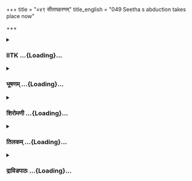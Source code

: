 +++
title = "०४९ सीतापहरणम्"
title_english = "049 Seetha s abduction takes place now"

+++
<div caption="श्रीराम-हरिसीताराममूर्ति-घनपाठिभ्यां वचनम्" class="audioEmbed" src="https://archive.org/download/Ramayana-recitation-Sriram-harisItArAmamUrti-Ghanapaati-v2/Kanda_3/Kanda_3_ARK-049-Sitaa_Apaharnam.mp3"></div>

<div class="js_include collapsed" newlevelforh1="3" title="IITK" unfilled url="/purANam/rAmAyaNam/audIchya-pAThaH/iitk/3_araNyakANDam/04-sItApaharaNam/049_sItApaharaNam.md">
<details><summary><h3>IITK ...{Loading}...</h3></summary>

Ravana carries away Sita in his chariot-- she screams and wails aloud --
implores the animals, trees, mountains and rivers to tell Rama about
her.



#### श्लोकः
##### मूलम्
सीताया वचनं श्रुत्वा दशग्रीवः प्रतापवाम्।  
हस्ते हस्तं समाहत्य चकार सुमहद्वपुः॥3.49.1॥

##### शब्दार्थः
प्रतापवाम् powerful, दशग्रीवः tenheaded Ravana, सीतायाः Sita's, वचनम् words, श्रुत्वा having heard, हस्ते by the palm, हस्तम् palm, समाहत्य  striking, सुमहत् very great, वपुः body, चकार  assumed.

##### आङ्ग्लानुवादः
On hearing the Sita's words, the powerful Ravana struck his palms one over the other and assumed a huge form (original figure).



#### श्लोकः
##### मूलम्
स मैथिलीं पुनर्वाक्यं बभाषे च ततो भृशम्।  
नोन्मत्तया श्रुतौ मन्ये मम वीर्यपराक्रमौ॥3.49.2॥

##### शब्दार्थः
सः Ravana, मैथिलीम् Maithili, पुनः again, वाक्यम् these words, भृशम् very much, बभाषे said, उन्मत्तया by madness, मम my, वीर्यपराक्रमौ strength and valour, न श्रुतौ not heard, मन्ये I suppose.

##### आङ्ग्लानुवादः
Ravana again said to that princess from Mithila, I suppose you are too insane to disregard my strength and valour.



#### श्लोकः
##### मूलम्
उद्वहेयं भुजाभ्यां तु मेदिनीमम्बरे स्थितः।  
आपिबेयं समुद्रं च हन्यां मृत्युं रणे स्थितः॥3.49.3॥

##### शब्दार्थः
अम्बरे in the sky, स्थितः standing, भुजाभ्याम् with my arms, मेदिनीम् the earth, उद्वहेयम् lift, समुद्रं च and oceans, आपिबेयम् can drink away, रणे in war, स्थितः standing, मृत्युम् for death, हन्याम् can cause death.

##### आङ्ग्लानुवादः
Standing in the sky, I can  lift the earth with my arms.  I can drink the oceans. I can kill even the god of death in a combat.



#### श्लोकः
##### मूलम्
अर्कं ऱुन्ध्यां शरैस्तीक्ष्णैर्विभिन्द्या हि महीतलम्।  
कामरूपिणमुन्मत्ते पश्य मां कामदं पतिम्॥3.49.4॥

##### शब्दार्थः
अर्कम् Sun, ऱुन्ध्याम् can obstruct, तीक्ष्णैः with sharp, शरैः arrows, महीतलम् earth, विभिन्द्याम् I can shatter, उन्मत्ते O mad woman, कामदम् who can fulfil desires, पतिम् husband, कामरूपिणम् who can assume any form at will, माम् me, पश्य see.

##### आङ्ग्लानुवादः
I can obstruct the Sun and shatter the earth with my sharp arrows. O mad woman I am a husband who can fulfil your desires, and can assume any form at my own free will. Look at me.



#### श्लोकः
##### मूलम्
एवमुक्तवतस्तस्य सूर्यकल्पे शिखिप्रभे।  
क्रुद्धस्य हरिपर्यन्ते रक्ते नेत्रे बभूवतुः॥3.49.5॥

##### शब्दार्थः
एवम् in that manner, उक्तवतः as he spoke, क्रुद्धस्य  full of anger, तस्य his, सूर्यकल्पे almost like the Sun, शिखिप्रभे  radiance of flaming fire, हरिपर्यन्ते ambercoloured at the corners, नेत्रे eyes, रक्ते red, बभुवतुः became.

##### आङ्ग्लानुवादः
As Ravana exploded in anger, his ambercoloured eyes turned red like the radiance of the flaming fire, and almost as bright as the Sun.



#### श्लोकः
##### मूलम्
सद्यस्सौम्यं परित्यज्य भिक्षुरूपं स रावणः।  
स्वं रूपं कालरूपाभं भेजे वैश्रवणानुजः॥3.49.6॥

##### शब्दार्थः
वैश्रवणानुजः younger brother of Kubera, सद्यः instantly, सौम्यम् gentle, भिक्षुरूपम् form of a  mendicant, परित्यज्य shed, स्वम् his, कालरूपाभम् the form of the god of death, रूपम् figure, भेजे assumed.

##### आङ्ग्लानुवादः
Ravana, brother of Kubera, shed the gentle figure of a mendicant and assumed the form of the god of death.



#### श्लोकः
##### मूलम्
संरक्तनयनश्श्रीमांस्तप्तकाञ्चनभूषणः।  
क्रोधेन महताविष्टो नीलजीमूतसन्निभः॥3.49.7॥  
दशास्यः कार्मुकी बाणी बभूव क्षणदाचरः।

##### शब्दार्थः
महता with intense, क्रोधेन with anger, आविष्टः overcome, संरक्तनयनः with reddened eyes, श्रीमान् shining, तप्तकाञ्चनभूषणः  glittering golden ornaments, नीलजीमूतसन्निभः looking like a dark cloud, दशास्यः the tenfaced Ravana, कार्मुकी with bow, बाणी with arrows, क्षणदाचरः nightranger, बभूव became.

##### आङ्ग्लानुवादः
Overcome by intense anger, Ravana's eyes reddened. The nightranger, stood armed with bow and arrows and shining with glittering gold ornaments, appeared like a black cloud.



#### श्लोकः
##### मूलम्
स परिव्राजकच्छद्म महाकायो विहाय तत्॥3.49.8॥  
प्रतिपद्य स्वकं रूपं रावणो राक्षसाधिपः।  
संरक्तनयनः क्रोधाज्जीमूतनिचयप्रभः॥3.49.9॥  
रक्ताम्बरधरस्तस्थौ स्त्रीरत्नं प्रेक्ष्य मैथिलीम्।

##### शब्दार्थः
राक्षसाधिपः chief of the demons, सः रावणः that Ravana, तत् that, परिव्राजकच्छद्म figure of a mendicant, विहाय shedding, स्वकम् his real, रूपम् form, प्रतिपद्य assuming, क्रोधात् in anger, संरक्त नयनः red eyes, जीमूतनिचयप्रभः radiating like layers of clouds, रक्ताम्बरधरः wearing red garments, स्त्रीरत्नम् gem of a woman, मैथिलीम् to Sita, प्रेक्ष्य seeing, तस्थौ stood in front.

##### आङ्ग्लानुवादः
Ravana, chief of the demons, shed the mendicant's form and assumed his real self. Clad in red garments, his eyes turned red in anger. Looking like layers of clouds, he stood in front of Sita, a gem among women.



#### श्लोकः
##### मूलम्
स तामसितकेशान्तां भास्करस्य प्रभामिव॥3.49.10॥  
वसनाभरणोपेतां मैथिलीं रावणोऽब्रवीत्।

##### शब्दार्थः
सः that, रावणः Ravana, असितकेशान्ताम् a lady with shining black hair, भास्करस्य the Sun's, प्रभामिव like the radiance, वसनाभरणोपेताम् robed in the best of clothes and ornaments, मैथिलीम् to SIta, अब्रवीत् said.

##### आङ्ग्लानुवादः
Ravana said to the princess from Mithila, whose black hair was shining, who was luminous like the Sun and was clad in the best of cothes and ornaments.



#### श्लोकः
##### मूलम्
त्रिषु लोकेषु विख्यातं यदि भर्तारमिच्छसि॥3.49.11॥  
मामाश्रय वरारोहे तवाहं सदृशः पतिः।

##### शब्दार्थः
वरारोहे O beautiful lady, त्रिषुलोकेषु in the three worlds, विख्यातम् famous, भर्तारम् husband, इच्छसि you desire, यदि so, माम् me, आश्रय take refuge in, अहम् I, तव your, सदृशः fit, पतिः husband.

##### आङ्ग्लानुवादः
O beautiful lady  if you desire a husband who is famous in the three worlds, take refuge in me. I am fit to be your husband.



#### श्लोकः
##### मूलम्
मां भजस्व चिराय त्वमहं श्लाघ्यः प्रियस्तव॥3.49.12॥  
नैव चाहं क्वचिद्भद्रे करिष्ये तव विप्रियम्।  
त्यज्यतां मानुषे भावो मयि भावः प्रणीयताम्॥3.49.13॥

##### शब्दार्थः
भद्रे O auspicious lady, चिराय for long, माम् me, भजस्व accept, अहम् I am, तव your, श्लाघ्यः praiseworthy, प्रियः (पतिः) husband, अहम् I am, क्वचित् at any time, तव your, विप्रियम् unpleasantness, न करिष्ये चwill not cause, मानुषे mortal , भावः your attachment, त्यज्यताम्  abandon, मयि in me, भावः inclination, प्रणीयताम् diverted.

##### आङ्ग्लानुवादः
I am your praiseworthy husband. I will not cause any unpleasantness to you at any time. Abandon on your inclination towards, a (mere) mortal. Divert your love to me.



#### श्लोकः
##### मूलम्
राज्याच्च्युतमसिद्धार्थं रामं परिमितायुषम्।  
कैर्गुणैरनुरक्तासि मूढे पण्डितमानिनि॥3.49.14॥  
यः स्त्रिया वचनाद्राज्यं विहाय ससुहृज्जनम्।  
अस्मिन्व्यालानुचरिते वने वसति दुर्मतिः॥3.49.15॥

##### शब्दार्थः
मुढे O stupid woman, पण्डितमानिनि you think you are wise, दुर्मतिः wicked, यः he, स्त्रियाः woman's, वचनात् word, ससुहृज्जनम् including friends, राज्यम् kingdom, विहाय after leaving, व्यालानुचरिते  haunted by wild animals, अस्मिन् in this, वने in the forest, चरति moves, राज्यात् from the kingdom, च्युतम् banished, असिद्धार्थम् who has not accomplished any objective, परिमितायुषम् of limited life, रामम् Rama, कैः by what, गुणैः virtues, अनुरक्ता a attached, असि are you.

##### आङ्ग्लानुवादः
O stupid woman you think you are very wise. What is there in Rama so that you are attached to him ? He has left the kingdom and his kith and kin due to the words of a woman. He has not accomplished anything (in life). He has a limited life span and now lives in this forest haunted by wild animals.



#### श्लोकः
##### मूलम्
इत्युक्त्वा मैथिलीं वाक्यं प्रियार्हां प्रियवादिनीम्।  
अभिगम्य सुदुष्टात्मा राक्षसः काममोहितः॥3.49.16॥  
जग्राह रावणस्सीतां बुधः खे रोहिणीमिव।

##### शब्दार्थः
सुदुष्टात्मा evilminded, काममोहितः infatuated, राक्षसः demon, रावणः Ravana, प्रियार्हाम् worthy of pity, प्रियवादिनीम् speaks pleasing words, मैथिलीम् Maithili, इति thus, उक्त्वा said, अभिगम्य going towards, खे बुधः Mercury in the sky, रोहिणीमिव like Rohini, सीताम् Sita, जग्राह caught hold of.

##### आङ्ग्लानुवादः
Just as Budha (planet Mercury) catches Rohini (a cluster of five stars) in the sky, the evilminded, infatuated Ravana advanced towards the pitiable, pleasing Sita and caught hold of her.



#### श्लोकः
##### मूलम्
वामेन सीतां पद्माक्षीं मूर्धजेषु करेण सः॥3.49.17॥  
ऊर्वोस्तु दक्षिणेनैव परिजग्राह पाणिना।

##### शब्दार्थः
सः that Ravana, पद्माक्षीम् lotuseyed, सीताम् Sita, वामेन करेण with his left hand, मूर्धजेषु  holding her hair, दक्षिणेन पाणिना with right hand, ऊर्वोः under her thighs, प्रतिजग्राह held her.

##### आङ्ग्लानुवादः
Ravana seized with his left hand the lotuseyed Sita by the hair and lifted her by the thighs with his right hand.



#### श्लोकः
##### मूलम्
तं दृष्ट्वा मृत्युसङ्काशं तीक्ष्णदंष्ट्रं महाभुजम्॥3.49.18॥  
प्राद्रवन्गिरिसङ्काशं भयार्ता वनदेवताः।

##### शब्दार्थः
मृत्युसङ्काशम् like the god of death, तीक्ष्णदंष्ट्रम् with sharp teeth, महाभुजम् mightyarmed, गिरिसङ्काशम्  like a mountain, तम् him, दृष्ट्वा  seeing, वनदेवताः deities of the forest, भयार्ताः out of fear, प्राद्रवन् fled.

##### आङ्ग्लानुवादः
The sylvan deities fled out of fear on seeing the dreadful appearance of Ravana who had sharp teeth and mighty arms. He looked like a mountain, a veritable god of death.



#### श्लोकः
##### मूलम्
स च मायामयो दिव्यः खरयुक्तः खरस्वनः॥3.49.19॥  
प्रत्यदृश्यत हेमाङ्गो रावणस्य महारथः।

##### शब्दार्थः
मायामयः illusive form, दिव्यः divine, खरयुक्तः harnessed by donkeys, खरस्वनः brayins of  asses, हेमाङ्गः goldenlimbed, रावणस्य Ravana's, सः महारथः that great chariot, प्रत्यदृश्यत apeared.

##### आङ्ग्लानुवादः
There arrived the great  golden chariot of Ravana, illusive and wonderful, harnessed with donkeys and braying like donkeys.



#### श्लोकः
##### मूलम्
ततस्तां परुषैर्वाक्यैर्भर्त्सयन्स महास्वनः॥3.49.20॥  
अङ्केनादाय वैदेहीं रथमारोपयत्तदा।

##### शब्दार्थः
तदा then, महास्वनः Ravana in a loud voice, सः he, तां वैदेहीम् Vaidehi, परुषैः with harsh, वाक्यैः words, भर्त्सयन् reproaching, अङ्केन on his lap, आदाय on lifting, रथम् chariot, आरोपयत् placed.

##### आङ्ग्लानुवादः
Reproaching the princess from Videha loudly and harshly, Ravana took her on his lap and put her on the chariot.



#### श्लोकः
##### मूलम्
सा गृहीता विचुक्रोश रावणेन यशस्स्विनी॥3.49.21॥  
रामेति सीता दुःखार्ता रामं दूरगतंवने।

##### शब्दार्थः
रावणेन by Ravana, गृहीता seized, यशस्स्विनी illustrious, सा सीता that Sita, दुःखार्ता helpless in grief, वने in the forset, दूरगतम् who was far away, रामम् Rama, राम इति saying, Alas Rama, विचुक्रोश screamed aloud.

##### आङ्ग्लानुवादः
Seized by Ravana, illustrious Sita screamed aloud Alas, Rama. for one who was far away in the forest.



#### श्लोकः
##### मूलम्
तामकामां स कामार्तः पन्नगेन्द्रवधूमिव॥3.49.22॥  
विवेष्टमानामादाय उत्पपाताथ रावणः।

##### शब्दार्थः
अथ then, कामार्तः passionate, सः that, रावणः Ravana, अकामाम् not willing, पन्नगेन्द्रवधूमिव like a serpent queen, विवेष्टमानाम् writhing hard, ताम् her, आदाय seized,उत्पपात flew up.

##### आङ्ग्लानुवादः
Passionate Ravana took hold of Sita who was not willing and was writhing in pain. He seized her  like (an eagle carrying away) a serpent queen and flew up.



#### श्लोकः
##### मूलम्
ततस्सा राक्षसेन्द्रेण ह्रियमाणा विहायसा॥3.49.23॥  
भृशं चुक्रोश मत्तेव भ्रान्तचित्ता यथाऽऽतुरा।

##### शब्दार्थः
ततः then, राक्षसेन्द्रेण by the king of demons, विहायसा through the sky, ह्रियमाणा being carried off, सा that Sita, मत्तेव like a mad woman, भ्रान्तचित्ता with a bewildered mind, आतुरा  
anxious, यथा like, भृशम् चुक्रोश screamed a lot in agony.

##### आङ्ग्लानुवादः
While Sita was being carried off in the sky by the king of demons,   she screamed a lot in agony and anxiety like a mad woman in a bewildered stateः



#### श्लोकः
##### मूलम्
हा लक्ष्मण महाबाहो गुरुचित्तप्रसादक॥3.49.24॥  
ह्रियमाणां न जानीषे रक्षसा माममर्षिणा।

##### शब्दार्थः
महाबाहो O longarmed Lakshmana, गुरुचित्तप्रसादक  who entertains the brother's mind, हा लक्ष्मण Alas, Lakshmana, अमर्षिणा by this angry, रक्षसा demon, माम् me, ह्रियमाणाम् being carried away, न जानीषे you do not know.

##### आङ्ग्लानुवादः
Alas, O longarmed Lakshmana, you who used to entertain your brother do not know that I am being carried away by this ruthless demon.



#### श्लोकः
##### मूलम्
जीवितं सुखमर्थांश्च धर्महेतोः परित्यजन्॥3.49.25॥  
ह्रियमाणामधर्मेण मां राघव न पश्यसि।

##### शब्दार्थः
जीवितम् life, सुखम् comfort, अर्थांश्च treasure, धर्महेतोः for the sake of righteousness, परित्यजन् giving up, राघव O Rama, अधर्मेण by unrighteous, ह्रियमाणाम्   carried off, माम् me, न पश्यसि do you not see.

##### आङ्ग्लानुवादः
O Rama, you have given up your life, pleasure and treasure for the sake of righteousness. Do you not see me carried off by an unrighteous fellow ?



#### श्लोकः
##### मूलम्
ननु नामाविनीतानां विनेतासि परन्तप॥3.49.26॥  
कथमेवंविधं पापं न त्वं शासि हि रावणम्।

##### शब्दार्थः
परन्तप scorcher of enemies, अविनीतानाम् of the haughty, विनेता a chastiser, असि ननु as such, एवंविधम् such, पापम् sinner, रावणम् Ravana, कथम् how is it, हि indeed, शासि you are not punishing?

##### आङ्ग्लानुवादः
O scorcher of enemies you are the chastiser of the haughty. Why do you not punish such a sinner like Ravana.



#### श्लोकः
##### मूलम्
ननु सद्योऽविनीतस्य दृश्यते कर्मणःफलम्॥3.49.27॥  
कालोऽप्यङ्गीभवत्यत्र सस्यानामिव पक्तये।

##### शब्दार्थः
अविनीतस्य arrogant, कर्मणः action, फलम् result, सद्यः right now, न दृश्यते नु not seen, सस्यानाम् crop, पक्तये इव ripening, अत्र in the same way, कालोऽपि it takes time also, अङ्गीभवति serves as a supporting factor.

##### आङ्ग्लानुवादः
The effect of arrogant action cannot be seen right away. Just as the crop yields results only after ripening, in the same way it takes time. Time acts as a supporting factor.



#### श्लोकः
##### मूलम्
त्वं कर्म कृतवानेतत्कालोपहतचेतनः॥3.49.28॥  
जीवितान्तकरं घोरं रामाद्व्यसनमाप्नुहि।

##### शब्दार्थः
त्वम् you, कालोपहतचेतनः time has taken a toll of your senses, एतत् this, कर्म action, कृतवान् have done, रामात् from Rama, जीवितान्तकरम् leading towards the end of your life, घोरम् dreadful, व्यसनम् sorrow, आप्नुहि will befall.

##### आङ्ग्लानुवादः
Time has taken a toll of your senses. This has made you do what you have done. A great calamity is awaiting you in the hands of Rama. It will end your life.



#### श्लोकः
##### मूलम्
हन्तेदानीं सकामास्तु कैकेयी सह बान्धवैः॥3.49.29॥  
ह्रिये यद्धर्मकामस्य धर्मपत्नी यशस्विनः।

##### शब्दार्थः
धर्मकामस्य of one who wants to discharge righteous duties, यशस्विनः of the glorious, धर्मपत्नी lawful wife, यत् such, ह्रिये being carried away, इदानीम् now, कैकेयी Kaikeyi, बान्धवैः सह along with her relations, सकामा her desires, अस्तु may be fulfilled, हन्त alas.

##### आङ्ग्लानुवादः
Alas, the lawful wife of the glorious and righteous Rama is being abducted now. Let  
Kaikeyi along with her relations be happy with her desire fulfilled.



#### श्लोकः
##### मूलम्
आमन्त्रये जनस्थाने कर्णिकारान्सुपुष्पितान्॥3.49.30॥  
क्षिप्रं रामाय शंसध्वं सीतां हरति रावणः।

##### शब्दार्थः
जनस्थाने in Janasthana, सुपुष्पितान् blossomed, कर्णिकारान् karnikara trees, आमन्त्रये pray, रावणः Ravana, सीताम् Sita, हरति is abducting, क्षिप्रम् at once, रामाय to Rama, शंसध्वम् tell him.

##### आङ्ग्लानुवादः
O karnikar trees in full bloom in Janasthana, tell Rama quickly that Ravana is kidnapping Sita.



#### श्लोकः
##### मूलम्
माल्यवन्तं शिखरिणं वन्दे प्रस्रवणं गिरिम्॥3.49.31॥  
क्षिप्रं रामाय शंस त्वं सीतां हरति रावणः।

##### शब्दार्थः
माल्यवन्तम् Malyavan, शिखरिणम्  mountain, प्रस्रवणं गिरिम् mount Prasravana, वन्दे I salute, रावणः Ravana, सीताम् Sita, हरति abducting, त्वम् you, क्षिप्रम् at once, रामाय to Rama, शंस tell.

##### आङ्ग्लानुवादः
I salute to Malyavan and  Prasravana mountains. Tell Rama at once that Ravana is carrying away Sita.



#### श्लोकः
##### मूलम्
हंसकारण्डवाकीर्णां वन्दे गोदावरीं नदीम्॥3.49.32॥  
क्षिप्रं रामाय शंस त्वं सीतां हरति रावणः।

##### शब्दार्थः
हंसकारण्डवाकीर्णां filled with swans and cranes, गोदावरीं नदीम् river Godavari, वन्दे my salutations to you, रावणः Ravana, सीताम् Sita, हरति is carrying away, त्वम् you, क्षिप्रम् immediately, रामाय Rama, शंस tell.

##### आङ्ग्लानुवादः
O river Godavari abounding in swans and cranes, my salutations to you  Tell Rama immediately that Ravana is taking away Sita.



#### श्लोकः
##### मूलम्
दैवतानि च यान्यस्मिन्वने विविधपादपे॥3.49.33॥  
नमस्करोम्यहं तेभ्योभर्तुश्शंसत मां हृताम्।

##### शब्दार्थः
विविधपादपे various trees, अस्मिन् वने in this forest, यानि those, दैवतानि deities, (सन्ति residing here), तेभ्यः to them, अहम् I, नमस्करोमि I offer salutations, माम् me, हृताम् taken away, भर्तुः to my husband, शंसत Tell.

##### आङ्ग्लानुवादः
I offer my salutations to different deities residing in this forest abounding in trees of many kinds. Tell my husband about me that I am being whisked away.



#### श्लोकः
##### मूलम्
यानि कानि चिदप्यत्र सत्त्वानि निवसन्त्युत॥3.49.34॥  
सर्वाणि शरणं यामि मृगपक्षिगणानपि।

##### शब्दार्थः
अत्र here, यानि कानि चित् all the animals of the forest, सत्त्वानि living beings, निवसन्ति are  residing, सर्वाणि all, मृगपक्षिगणानपि including herds of animals and birds, शरणम् I seek refuge, यामि I seek.

##### आङ्ग्लानुवादः
I seek refuge in all those living beings as well as herds of animals and birds in the forest.



#### श्लोकः
##### मूलम्
ह्रियमाणां प्रियां भर्तुः प्राणेभ्योऽपि गरीयसीम्॥3.49.35॥  
विवशाऽपहृता सीता रावणेनेति शंसत।

##### शब्दार्थः
प्राणेभ्योऽपि more than his life, गरीयसीम्  valuable lady, ह्रियमाणाम्  carried away, प्रियाम् beloved, विवशा helpless lady, सीता Sita, रावणेन by Ravana, अपहृता इति is abducted like this, भर्तुः to my husband, शंसत tell.

##### आङ्ग्लानुवादः
Tell Rama that his dear wife Sita whom he loves more than his life is abducted helplessly.



#### श्लोकः
##### मूलम्
विदित्वा मां महाबाहुरमुत्रापि महाबलः॥3.49.36॥  
आनेष्यति पराक्रम्य वैवस्वतहृतामपि।

##### शब्दार्थः
महाबलः mighty, महाबाहुः longarmed, वैवस्वतहृतामपि even if abducted by Vaivasvata, lord of death, माम् me, अमुत्रापि from there also, विदित्वा knowing, पराक्रम्य by his valour, आनेष्यति can get back.

##### आङ्ग्लानुवादः
If he knows that I am abducted by Yama, the god of death, that mighty, longarmed hero will save me even from there by virtue of his valour.



#### श्लोकः
##### मूलम्
सा तदा करुणा वाचो विलपन्ती सुदुःखिता॥3.49.37॥  
वनस्पतिगतं गृध्रं ददर्शाऽयतलोचना।

##### शब्दार्थः
तदा then, करुणाः piteously, वाचः words, विलपन्ती pleading crying, आयतलोचना large eyed, सा that lady, सुदुःखिता very sadly, वनस्पतिगतम् seated on the tree, गृध्रम् vulture, ददर्श saw.

##### आङ्ग्लानुवादः
When the griefstricken, largeeyed Sita was lamenting piteously, she saw the vulture (Jatayu) seated on a tree.



#### श्लोकः
##### मूलम्
सा तमुद्वीक्ष्य सुश्रोणी रावणस्य वशं गता।3.49.38॥  
समाक्रन्दद्भयपरा दुःखोपहतया गिरा।

##### शब्दार्थः
रावणस्य Ravana's, वशम् grip, गता gone, सुश्रोणी heavyhipped Sita, भयपरा frightened, सा she, तम् him, उद्वीक्ष्य seeing him, दुःखोपहतया shaken up by sorrow, गिरा with words, समाक्रन्दत् screamed.

##### आङ्ग्लानुवादः
The heavyhipped Sita felt frightened in the grip of Ravana. When she saw Jatayu she screamed, shaken by sorrowः



#### श्लोकः
##### मूलम्
जटायो पश्य मामद्य ह्रियमाणामनाथवत्॥3.49.39॥  
अनेन राक्षसेन्द्रेण करुणं पापकर्मणा।

##### शब्दार्थः
जटायो O Jatayu, अद्य now, अनेन by this one, पापकर्मणा by sinful deeds, राक्षसेन्द्रेण by the king of demons, अनाथवत् like an orphan, करुणम् in a desparate way, ह्रियमाणाम् being carried away, माम् me, पश्य see.

##### आङ्ग्लानुवादः
O Jatayu, see me now being carried away by the sinful king of demons in this pitiable condition as though I am an orphan.



#### श्लोकः
##### मूलम्
नैष वारयितुं शक्यस्तव क्रूरो निशाचरः॥3.49.40॥  
सत्त्वाञ्जितकाशी च सायुधश्चैव दुर्मतिः।

##### शब्दार्थः
क्रूरः cruel, सत्त्वान् strong, जितकाशी victorious, सायुधश्चैव wielding weapons, दुर्मतिः evilminded, एषः this, निशाचरः nightranger, तव you, वारयितुम् to prevent, न शक्यः not possible.

##### आङ्ग्लानुवादः
This nightranger is equipped with weapons. Cruel, strong and evilminded, he has won wars. You cannot stop him.



#### श्लोकः
##### मूलम्
रामाय तु यथातत्त्वं जटायो हरणं मम॥3.49.41॥  
लक्ष्मणाय च तत्सर्वमाख्यातव्यमशेषतः।

##### शब्दार्थः
जटायोः Jatayu, मम my, हरणम् abduction, यथातत्त्वम् exact fact, तत् सर्वम् everything, अशेषतः without any omission, रामाय to Rama, लक्ष्मणाय च and Lakshmana, आख्यातव्यम् please narrate.

##### आङ्ग्लानुवादः
O Jatayu narrate to Rama and Lakshmana the exact facts of my abduction and all the details without any omission.  

#### समाप्तिः
 श्रीमद्रामायणे वाल्मीकीय आदिकाव्ये अरण्यकाण्डे एकोनपञ्चाशस्सर्गः॥  
Thus ends the fortyninth sarga of Aranyakanda of the holy Ramayana the first epic composed by sage Valmiki.

</details>
</div>
<div class="js_include collapsed" newlevelforh1="3" title="भूषणम्" unfilled url="/purANam/rAmAyaNam/audIchya-pAThaH/TIkA/bhUShaNa_iitk/3_araNyakANDam/04-sItApaharaNam/049_sItApaharaNam.md">
<details><summary><h3>भूषणम् ...{Loading}...</h3></summary>



 ॥  अरण्यकाण्डः  ॥  ॥  श्लोकसहितव्याख्यानम्  ॥   

(४९सर्गतः ७५सर्गपर्यन्तम्)  

सीताया वचनं श्रुत्वा दशग्रीवः प्रतापवान् ।  

त्ित्र त्त्र त्रहस्ते हस्तं समाहत्य चकार सुमहद्वपुः  ॥  ३।४९।१  ॥   

यश्चिन्तनीयः सततमापत्सु परमासु च । नान्योस्ति चिन्तनीयस्तं
सीतापतिमुपास्महे  ॥  सीताया इत्यादि । हस्ते हस्तं समाहत्य संयोज्य । अयं च
कोपाकृतिविशेषः  ॥  ३।४९।१  ॥   

  

स मैथिलीं पुनर्वाक्यं बभाषे च ततो भृशम् ।  

नोन्मत्तया श्रुतौ मन्ये मम वीर्यपराक्रमौ  ॥  ३।४९।२  ॥   

उद्वहेयं भुजाभ्यां तु मेदिनीमम्बरे स्थितः ।  

आपिबेयं समुद्रं च हन्यां मृत्युं रणे स्थितः  ॥  ३।४९।३  ॥   

अर्कं रुन्ध्यां शरैस्तीक्ष्णैर्विभिन्द्यां हि महीतलम् ।  

कामरूपिणमुन्मत्ते पश्य मां कामदं पतिम्  ॥  ३।४९।४  ॥   

स इत्यादिश्लोकत्रयमेकान्वयम् । ततः रूपकरणानन्तरम् । उन्मत्तया त्वयेति
शेषः । वीर्यपराक्रमौ पूर्वोक्ताविति शेषः । उद्वहेयम् उद्धरेयम् ।
विभिन्द्यां विदारयेयम् । महद्वपुरित्युक्तं दर्शयति कामेति  ॥  ३।४९।२४
 ॥   

  

एवमुक्तवतस्तस्य सूर्यकल्पे शिखिप्रभे ।  

क्रुद्धस्य हरिपर्यन्ते रक्ते नेत्रे बभूवतुः  ॥  ३।४९।५  ॥   

अथ सीतापहारोपयोगिरूपान्तरपरिग्रहमाह एवमित्यादिना । सूर्यकल्पे शिखिप्रभे
इति तेजस्यौष्ण्ये चोपमाद्वयम् । हरिपर्यन्ते पिङ्गलवर्णपर्यन्ते ।
"यमानिलेन्द्रचन्द्रार्कविष्णुसिंहांशुवाजिषु । शुकाहिकपिभेकेषु हरिर्ना
कपिले त्रिषु  ॥ " इत्यमरः  ॥  ३।४९।५  ॥   

  

सद्यः सौम्यं परित्यज्य भिक्षुरूपं स रावणः ।  

स्वं रूपं कालरूपाभं भेजे वैश्रवणानुजः  ॥  ३।४९।६  ॥   

स्वं स्वासाधारणम् । कालरूपाभं मृत्युशरीराभम् । वैश्रवणानुज इत्यनेन
जन्मकारणे तुल्ये ऽपि हन्तान्यतरस्य क्रौर्यमित्युच्यते  ॥  ३।४९।६  ॥   

  

संरक्तनयनः श्रीमांस्तप्तकाञ्चनकुण्डलः ।  

क्रोधेन महताविष्टो नीलजीमूतसन्निभः ।  

दशास्यः कार्मुकी बाणी बभूव क्षणदाचरः  ॥  ३।४९।७  ॥   

संरक्तेति सार्धश्लोक एकान्वयः । श्रीमान् विचित्रशक्तिसम्पन्नः ।
क्षणदाचरः संरक्तनयनत्वादिविशिष्टो बभूव  ॥  ३।४९।७  ॥   

  

स परिव्राजकच्छद्म महाकायो विहाय तत् ।  

प्रतिपद्य स्वकं रूपं रावणो राक्षसाधिपः  ॥  ३।४९।८  ॥   

संरक्तनयनः क्रोधाज्जीमूतनिचयप्रभः ।  

रक्ताम्बरधरस्तस्थौ स्त्रीरत्नं प्रेक्ष्य मैथिलीम्  ॥  ३।४९।९  ॥   

उक्तानुवादपूर्वकं क्रौर्यान्तरमाह द्वाभ्याम् स इत्यादि । परिव्राजकच्छद्म
परिव्राजकरूपं परिव्राजकपरूपेण परिवृतं मां प्रेक्ष्य तस्थौ । किमेवंरूपं
दृष्ट्वापि मां भजिष्यतीति प्रत्याशयेति भावः  ॥  ३।४९।८,९  ॥   

  

स तामसितकेशान्तां भास्करस्य प्रभामिव ।  

वसनाभरणोपेतां मैथिलीं रावणो ऽब्रवीत्  ॥  ३।४९।१०  ॥   

असितकेशान्तां नीलकेशाग्राम् । केशाग्रे पैङ्गलं दुर्लक्षणम् । भास्करस्य
प्रभामित्यनेन दुष्प्रसहत्वमुच्यते । वसनेत्यादिना दुस्त्यजत्वमुच्यते  ॥ 
३।४९।१०  ॥   

  

त्रिषु लोकेषु विख्यातं यदि भर्तारमिच्छसि ।  

मामाश्रय वरारोहे तवाहं सदृशः पतिः  ॥  ३।४९।११  ॥   

त्रिष्विति । वरारोहे वरजघने  ॥  ३।४९।११  ॥   

  

मां भजस्व चिराय त्वमहं श्लाघ्यः प्रियस्तव ।  

नैव चाहं क्वचिद्भद्रे करिष्ये तव विप्रियम्  ॥  ३।४९।१२  ॥   

पुनस्त्यागशङ्कां मा कार्षीरित्याह मामिति । क्वचित् क्वापीत्यर्थः  ॥ 
३।४९।१२  ॥   

  

त्यज्यतां मानुषो भावो मयि भावः प्रणीयताम् ।  

राज्याच्च्युतमसिद्धार्थं रामं परिमितायुषम्  ॥  ३।४९।१३  ॥   

कैर्गुणैरनुरक्ता ऽसि मूढे मण्डितमानिनि ।  

यः स्त्रिया वचनाद्राज्यं विहाय ससुहृज्जनम्  ॥  ३।४९।१४  ॥   

अस्मिन् व्यालानुचरिते वने वसति दुर्मतिः  ॥  ३।४९।१५  ॥   

त्यज्यतामिति सार्धश्लोकद्वयमेकान्वयम् । मानुषः मनुष्यरामविषयः । भावः
स्नेहबन्धः । व्यालाः हिस्राः । तमिति पूर्वोणान्वयः  ॥  ३।४९।१३१५  ॥   

  

इत्युक्त्वा मैथिलीं वाक्यं प्रियार्हां प्रियवादिनीम् ।  

अभिगम्य सुदुष्टात्मा राक्षसः काममोहितः ।  

जग्राह रावणः सीतां बुधः खे रोहिणीमिव  ॥  ३।४९।१६  ॥   

इतीत्यादिसार्धश्लोक एकान्वयः । प्रियार्हत्वे हेतुः प्रियवादिनीमिति ।
अत्र मुहूर्तं तिष्ठ भूयः सत्करिष्यामीति प्रियभाषिणीं मैथिलीम् ।
इत्युक्त्वा एवं परुषमुक्त्वा । तत्र हेतुः सुदुष्टात्मेति । बुधः खे
रोहिणीमिवेत्यभूतोपमा । बुधः स्वपितृपत्नीत्वेन मातरं खे आकाशे सुखेन
सञ्चरन्तीं रोहिणीं यदि गृह्णीयात् तत्तुल्यमिदं पापमित्यर्थः  ॥  ३।४९।१६
 ॥   

  

वामेन सीतां पद्माक्षीं मूर्द्धजेषु करेण सः ।  

ऊर्वोस्तु दक्षिणेनैव परिजग्राह पाणिना  ॥  ३।४९।१७  ॥   

वामेनेति । शापकृतदोषो भविष्यतीति मूर्धजेषूर्वोश्च ग्रहणम्  ॥  ३।४९।१७
 ॥   

  

तं दृष्ट्वा मृत्युसङ्काशं तीक्ष्णदंष्ट्रं महाभुजम् ।  

प्राद्रवन् गिरिसङ्काशं भयार्ता वनदेवताः  ॥  ३।४९।१८  ॥   

तमिति गृह्णन्तमित्यर्थः  ॥  ३।४९।१८।  

  

स च मायामयो दिव्यः खरयुक्तः खरस्वनः ।  

प्रत्यदृश्यत हेमाङ्गो रावणस्य महारथः  ॥  ३।४९।१९  ॥   

सः पूर्वं गुप्तः मायामयः अन्तर्धानाद्यर्हतया आश्चर्यमयः खरयुक्तः
अश्वतरयुक्तः हेमाङ्गः स्वर्णमयचक्रः । चक्रं हि रथाङ्गमित्युच्यते  ॥ 
३।४९।१९  ॥   

  

ततस्तां परुषैर्वाक्यैर्भर्त्सयन् स महास्वनः ।  

अङ्केनादाय वैदेहीं रथमारोपयत्तदा  ॥  ३।४९।२०  ॥   

अङ्केन ऊरुभागेन  ॥  ३।४९।२०  ॥   

  

सा गृहीता विचुक्रोश रावणेन यशस्विनी ।  

रामेति सीता दुःखार्ता रामं दूरगतं वने  ॥  ३।४९।२१  ॥   

सेति । वने दूरगतं राममुद्दिश्य रामेति विचुक्रोश । "क्रुश आह्वाने रोदने च
"  ॥  ३।४९।२१  ॥   

  

तामकामां स कामार्तः पन्नगेन्द्रवधूमिव ।  

विवेष्टमानामादाय उत्पपाताथ रावणः  ॥  ३।४९।२२  ॥   

अकामां विरागिणीम् । विवेष्टमानां रथोपरिस्थले लुठन्तीम् । आदाय
पुनरङ्केनादाय । उत्पपात रथेन सहित इति शेषः  ॥  ३।४९।२२  ॥   

  

ततः सा राक्षसेन्द्रेण ह्रियमाणा विहायसा ।  

भृशं चुक्रोश मत्तेव भ्रान्तचित्ता यथातुरा  ॥  ३।४९।२३  ॥   

तत इति । आतुरा सा मत्तेव मदयुक्तेव । भ्रान्तचित्ता यथा भ्रान्तचित्तेव च
चुक्रोश  ॥  ३।४९।२३  ॥   

  

हा लक्ष्ण महाबाहो गुरुचित्तप्रसादक ।  

ह्रियमाणां न जानीषे रक्षसा माममर्षिणा  ॥  ३।४९।२४  ॥   

अमर्षिणा खरवधकृतामर्षवता  ॥  ३।४९।२४  ॥   

  

जीवितं सुखमर्थांश्च धर्महेतोः परित्यजन् ।  

ह्रियमाणामधर्मेण मां राघव न पश्यसि  ॥  ३।४९।२५  ॥   

धर्महेतोः आश्रितसंरक्षणरूपधर्महेतोः । जीवितं सुखमर्थांश्च परित्यजन्
जीवितादिपरित्यागशीलः  ॥  ३।४९।२५  ॥   

  

ननु नामाविनीतानां विनेतासि परन्तप ।  

कथमेवंविधं पापं न त्वं शास्सि हि रावणम्  ॥  ३।४९।२६  ॥   

ननु नामेति प्रसिद्धौ । अविनीतानां दुर्जनानाम् । विनेता शिक्षकः । पापं
पापिष्ठं कथं न शास्सि न शिक्षयसि  ॥  ३।४९।२६  ॥   

  

नतु सद्यो ऽविनीतस्य दृश्यते कर्मणः फलम् ।  

कालोप्यङ्गी भवत्यत्र सस्यानामिव पक्तये  ॥  ३।४९।२७  ॥   

अशासने स्वयमेव हेतुमुन्नयति न त्विति । अविनीतस्य दुर्जनस्य । कर्मणः
पापस्य सद्यः फलं न दृश्यते । कुतः? अत्र फलदर्शने कालोप्यङ्गीभवति
सहकारिकारणं भवति । अभूततद्भावे च्विः । पक्तये पाकाय  ॥  ३।४९।२७  ॥   

  

स कर्म कृतवानेतत् कालोपहतचेतनः ।  

जीवितान्तकरं घोरं रामाद्व्यसनमाप्नुहि  ॥  ३।४९।२८  ॥   

सः त्वमित्यर्थः । व्यसनं भ्रंशम् । "व्यसनं विपदि भ्रंशे" इत्यमरः  ॥ 
३।४९।२८  ॥   

  

हन्तेदानीं सकामा ऽस्तु कैकेयी सह बान्धवैः ।  

ह्रिये यद्धर्मकामस्य धर्मपत्नी यशस्विनः  ॥  ३।४९।२९  ॥   

वने राक्षसादिभिर्हृता भवेदिति मां कैकेयी वनं प्रेषितवतीति वैदेह्या हृदये
सर्वदा स्थितम्, तदिदानीं सुप्तप्रमत्तकुपितानां भावज्ञानं दृष्टमिति
न्यायेनोद्घाटयति हन्तेति । अत्र हेतुमाह ह्रिये यदिति  ॥  ३।४९।२९  ॥   

  

आमन्त्रये जनस्थाने कर्णिकारान् सुपुष्पितान् ।  

क्षिप्रं रामाय शंसध्वं सीतां हरति रावणः  ॥  ३।४९।३०  ॥   

अथ चित्तविभ्रमातिरेकादचेतनानपि रामायाख्यातेत्यभ्यर्थयते आमन्त्रय
इत्यादिभिः सप्तश्लोकैः । आमन्त्रये सम्बोधयामि । जनस्थाने स्तितानिति शेषः
। कर्णिकारान् परिव्याधाख्यान् पुष्पवृक्षान् । रावणः सीतां हरतीति यत्
एतच्छंसध्वं कथयत । एवमुत्तरत्रापि योज्यम्  ॥  ३।४९।३०  ॥   

  

माल्यवन्तं शिखरिणं वन्दे प्रस्रवणं गिरम् ।  

क्षिप्रं रामाय शंस त्वं सीतां हरति रावणः  ॥  ३।४९।३१  ॥   

माल्यवन्तं पुष्पवन्तम् । शिखरिणं प्रशस्तशिखरम् । प्रस्रवणं
प्रस्रवणाख्यम्  ॥  ३।४९।३१  ॥   

  

हंसकारण्डवाकीर्णां वन्दे गोदावरीं नदीम् ।  

क्षिप्रं रामाय शंस त्वं सीतां हरति रावणः  ॥  ३।४९।३२  ॥   

हंससारससङ्घुष्टामिति पाठे सङ्घुष्टाः हंसाः सारसाश्च यस्यां सा
हंससारससङ्घुष्टा । कर्तरि क्तः । हंसकारण्डवाकीर्णामिति शुद्धः पाठः  ॥ 
३।४९।३२  ॥   

  

दैवतानि च यान्यस्मिन् वने विविधपादपे ।  

नमस्करोम्यहं तेभ्यो भर्तुः शंसत मां हृताम्  ॥  ३।४९।३३  ॥   

दैवतानीति । तेभ्यो युष्मभ्यमिति शेषः  ॥  ३।४९।३३  ॥   

  

यानि कानि चिदप्यत्र सत्त्वानि निवसन्त्युत ।  

सर्वाणि शरणं यामि मृगपक्षिगणानपि  ॥  ३।४९।३४  ॥   

ह्रियमाणां प्रियां भर्तुः प्राणेभ्यो ऽपि गरीयसीम् ।  

विवशा ऽपहृता सीता रावणेनेति शंसत  ॥  ३।४९।३५  ॥   

यानीत्यादिश्लोकद्वयमेकान्वयम् । सत्त्वानि जन्तवः । उतेति सम्बोधने
समुच्चये वा । ह्रियमाणां गरीयसीं प्रियां माम्, सीता रावणेन हृतेति भर्तुः
शंसत रावणान्न भेतव्यं तत्त्वं कथयतेति भावः  ॥  ३।४९।३४,३५  ॥   

  

विदित्वा मां महाबाहुरमुत्रापि महाबलः ।  

आनेष्यति पराक्रम्य वैवस्वतहृतामपि  ॥  ३।४९।३६  ॥   

कथने किं प्रयोजनं तत्राह विदित्वेति । भवदुक्तप्रकारेण मां विदित्वा ।
अमुत्र स्वर्गलोके गतामपि वैवस्वतहृतामपि मां पराक्रम्यानेष्यति ।
तस्मादवश्यं शंसतेति भावः  ॥  ३।४९।३६  ॥   

  

सा तदा करुणा वाचो विलपन्ती सुदुःखिता ।  

वनस्पतिगतं गृध्रं ददर्शायतलोचना  ॥  ३।४९।३७  ॥   

करुणाः दीनाः । तात्कालिकहर्षं सूचयति आयतलोचनेति  ॥  ३।४९।३७  ॥   

  

सा तमुद्वीक्ष्य सुश्रोणी रावणस्य वशं गता ।  

समाक्रन्दद्भयपरा दुःकोपहतया गिरा  ॥  ३।४९।३८  ॥   

तमिति । समाक्रन्दत् "क्रदि आह्वाने रोदने च" दुःखोपहतया दुःखगद्गदया  ॥ 
३।४९।३८  ॥   

  

जटोयो पश्य मामार्य ह्रियमाणामनाथवत् ।  

अनेन राक्षसेन्द्रेण करुणं पापकर्मणा  ॥  ३।४९।३९  ॥   

आर्येति श्वशुरवत्सम्बोधनम् । करुणं यथा तथा ह्रियमाणाम्  ॥  ३।४९।३९  ॥   

  

नैष वारयितुं शक्यस्तव क्रूरो निशाचरः ।  

सत्त्ववान् जितकाशी च सायुधश्चैव दुर्मतिः  ॥  ३।४९।४०  ॥   

नेति । अशक्यत्वे हेतुः सत्त्ववानित्यादिकम् । जितकाशी जयावहः । दुर्मतिः
कूटयोधी  ॥  ३।४९।४०  ॥   

  

रामाय तु यथातत्त्वं जटायो हरणं मम ।  

लक्ष्मणाय च तत्सर्वमाख्यातव्यमशेषतः  ॥  ३।४९।४१  ॥   

इत्यार्षे श्रीरामायणे वाल्मीकीये आदिकाव्ये श्रीमदारण्यकाण्डे
एकोनप़ञ्चाशः सर्गः  ॥  ४९  ॥   

तर्हि मया किं कर्तव्यं तत्राह रामाय त्विति । तत् अस्य दुर्जयत्वादेव
हेतोः  ॥  ३।४९।४१  ॥   

इति श्रीगोविन्दराजविरचिते श्रीरामायणभूषणे रत्नमेखलाख्याने
आरण्यकाण्डव्याख्याने एकोनपञ्चाशः सर्गः  ॥  ४९  ॥   



</details>
</div>
<div class="js_include collapsed" newlevelforh1="3" title="शिरोमणी" unfilled url="/purANam/rAmAyaNam/audIchya-pAThaH/TIkA/shiromaNI_iitk/3_araNyakANDam/04-sItApaharaNam/049_sItApaharaNam.md">
<details><summary><h3>शिरोमणी ...{Loading}...</h3></summary>



सीतावचनश्रवणानन्तरकालिकं रावणस्य दुर्वृत्तमाह--सीताया इत्यादिभिः ।
दशग्रीवो रावणः सीताया वचनं श्रुत्वा हस्ते हस्तं समाहत्य संयोज्य
कोपचिह्नमेतत् वपुः स्वशरीरं सुमहत् अतिप्रवृद्धं चकार  ॥  ३।४९।१  ॥   

  

स इति । वाक्यकोविदो रावणः मैथिलीं पुनर्बभाषे । तद्वचनाकारमाह--उन्मत्तया
त्वया मम वीर्यपराक्रमौ न श्रुतौ इत्यहं मन्ये  ॥  ३।४९।२  ॥   

  

उदिति । अम्बरे आकाशे स्थितो ऽहं भुजाभ्यां भेदिनीं पृथ्वीमुद्वहेयं
समुद्रं च पिबेयम् अ इत्यव्ययम् तदत्र त्वर्थे एवं च रणे स्थितो ऽहं तु
मृत्युं हन्याम्  ॥  ३।४९।३  ॥   

  

अर्कमिति । तीक्ष्णैः शरैरर्कं सूर्यं तुद्यां महीतलं विभिन्द्याम् । ननु
यत्किंचिन्महीतलदेशस्य विभेदः सर्वशक्यः सर्वमहीतलभेदस्तु एकदेशवृत्तित्वेन
तवाप्यशक्य इति सर्वसाधारणत्वं त्वयीत्येतत्कथनमनर्थकमित्यत आह--कामरूपेण
स्वेच्छाचारेण उपलक्षिते अत एव हे उन्मत्ते कामरूपिणं स्वेच्छारूपधारिणं
मां पश्य एतेन पृथिवीपरिमितरूपस्यापि धारणसामर्थ्यं मय्यस्तीति सूचितम्  ॥ 
३।४९।४  ॥   

  

एवमिति । एवमुक्तवतस्तस्य रावणस्य हरिपर्यन्ते श्यामप्रान्तदेशे रक्ते
अरुणवर्णविशिष्टे नेत्रे शिखिप्रभे मयूरपुच्छसदृशे सदसद्दर्शनरहिते
इत्यर्थः बभूवतुः  ॥  ३।४९।५  ॥   

  

सद्य इति । वैश्रवणानुजः स रावणः सौम्यं भिक्षुरूपं सद्यः परित्यज्य
कालरूपाभं स्वरूपं भेजे प्राप  ॥  ३।४९।६  ॥   

  

तद्रूपं वर्णयँस्तदेवाह--संरक्तेति । संरक्तनयनः संरक्ते नयने यस्य सः
नीलजीमूतसंनिभः नीलजीमूतो मेघः तत्सदृशः दशास्यः दशमुखविशिष्टः
विंशतिर्भुजाः यस्य सः क्षणदाचरः राक्षसः स रावणः तत् गृहीतं परिव्राजकछद्म
विहाय महाकायो बभूव । श्लोकद्वयमेकान्वयि  ॥  ३।४९।७८  ॥   

  

प्रतीति । रक्ताम्बरधरो रावणः स्वकं रूपं प्रतिपद्य स्त्रीरत्नं
सर्वनारीश्रेष्ठं मैथिलीं प्रेक्ष्य तस्थौ  ॥  ३।४९।९  ॥   

  

स इति । असितकेशामतिकृष्णकेशविशिष्टामित्यर्थः, भास्करस्य प्रभामिव तां
मैथिलीं स रावणो ऽब्रवीत्  ॥  ३।४९।१०  ॥   

  

तद्वचनाकारमाह--त्रिष्विति । त्रिषु लोकेषु सर्वभुवनेषु विख्यातं भर्तारं
रामं यदि इच्छसि द्रष्टुमिति शेषः तर्हि मामाश्रय मया सह गच्छेत्यर्थः,
एतेन मदुक्ताकरणे त्वां हनिष्यामीति सूचितम् । ननु रामभार्याहमन्येन
राक्षसेन साकं कथं गमिष्यामीत्यत आह--सदृशः स्वसमानस्य राक्षसगणस्य पतिरहं
तवैव सेवक इति शैषः, एतेन सीतादर्शनवशादहमपि साकेतस्थ इति क्षणिकज्ञानं
जातमिति सूचितम्  ॥  ३।४९।११  ॥   

  

मामिति । श्लाघ्यः सर्वप्रसंशनीयः पतिः राक्षसाधिपो ऽहं यतस्तवैव सेवकः अतो
मां चिराय बहुकालं भजस्व सेवयस्व अत एव हे भद्रे क्वचित् कदाचिदपि तव
विप्रियम् अनीप्सितं न करिष्ये  ॥  ३।४९।१२  ॥   

  

ननु रामवियुक्ताहं कथमन्यत्र स्थास्यामीत्यत आह--त्यज्यतामिति । मानुषः
मनुष्यरामसंबन्धी भावः नित्यमहं सेविकेति स्वभावः त्यज्यतां मयि भावः
मन्निरूपितस्वसेव्यत्वरूपस्वभावः प्रणीयतां प्राप्यताम्, स्वतन्त्रा
भवेत्यर्थः, अर्धं पृथक् ।
रामविषयकप्रीतिनिरासार्थमाह--राज्याच्च्युतमिहागतमत एव असिद्धार्थं न
सिद्धः अर्थः राज्याभिषेकी यस्य तं रामं कैर्गुणैरनुरक्तासि एतेन
तत्रानुरागो न कार्य इति सूचितम्  ॥  ३।४९।१३  ॥   

  

य इति । यः स्त्रियो वचनात् ससुहृज्जनं राज्यं विहाय व्यालानुचरिते
सर्पादिभिः सेविते ऽस्मिन्वने वसति स दुर्मतिस्त्यज्यतामिति शेषः  ॥ 
३।४९।१४  ॥   

  

इतीति । प्रियार्हां प्रियवचनयोग्यां प्रियवादिनीं मैथिलीम् इत्यप्रियं वचः
उक्त्वा दुष्टात्मा काममोहितः कामेन अपहरणविषयकोत्कटेच्छया मोहितः
कर्तव्यविषयकविवेकरहितः रावणः अभिगम्य समीपं प्राप्य खे आकाशे रोहिणीं बुध
इव जग्राह । अनेनोपमालङ्कारेण रावणस्य सीतायां मातृबुद्धिः जातेति सूचितम्
 ॥  ३।४९।१५१६  ॥   

  

वामेनेति । स रावणः वामेन करेण मूर्धजेषु कबरीपतितदेशेषु गलपश्चाद्भागे
इत्यर्थः, मूर्धजनशब्दो ऽर्शआद्यजन्तः दक्षिणेन पाणिना तु ऊर्वोः सीतां
जग्राह तेन तदानीं वियोगसंभावनया मूर्च्छा जातेति ध्वनितम्  ॥  ३।४९।१७  ॥   

  

तमिति । गिरिश्रृङ्गाभं गिरिश्रृङ्गसदृशं मृत्युसंकाशं मृत्युवत्प्रतीयमानं
तं सीतामपहरन्तं रावणं दृष्ट्वा भयार्ता वनदेवताः प्राद्रवन्  ॥  ३।४९।१८
 ॥   

  

स इति । खरयुक्तः गर्दभैः संनद्धः अत एव खरस्वनः गर्दभस्वनविशिष्टः किं च
अत्युग्रस्वनविशिष्टः मायामयः अत एव दिव्यः आकाशस्थः रावणस्य महारथः
प्रत्यदृश्यत  ॥  ३।४९।१९  ॥   

  

तत इति । महास्वनः रावणः ततो ग्रहणानन्तरं परुषैर्वाक्यैर्वैदेहीमभितर्ज्य
आदाय च अङ्केन शीघ्रगत्योपलक्षितं रथमारोपयत्  ॥  ३।४९।२०  ॥   

  

सेति । रावणेन गृहीता अत एव अतिदुःखार्ता रामवियोगजनितदुःखाक्रान्ता
यशस्विनी सीता दूरगतं रामं रामेति चुक्रोश  ॥  ३।४९।२१  ॥   

  

तामिति । अकामां रामरहितगमनविषयकेच्छारहितामत एव विचेष्टमानां तां सीतां
कामार्तः सीतानयनविषयकोत्कटेच्छावान् रावणः पन्नगेन्द्रवधूमिवादाय उत्पपात
 ॥  ३।४९।२२  ॥   

  

तत इति । ततः रामरहितत्वात् हेतोः राक्षसेन्द्रेण विहायसा ह्रियमाणा अत एव
मत्ता प्राप्तदैन्या अत एव यथा यथावदातुरा शोकसंकुला सा सीता भ्रान्तचित्ता
इव भृशं चुक्रोश  ॥  ३।४९।२३  ॥   

  

क्रोशाकारमाह--हेति । गुरुचित्तप्रसादक रामचित्तप्रसादनतत्पर हे लक्ष्मण
रक्षसा ह्रियमाणां मां न पश्यसि किं न जानासि  ॥  ३।४९।२४  ॥   

  

जीवितमिति । हे राघव धर्महेतोः जीवितादिकं परित्यजँस्त्वमधर्मेण ह्रियमाणां
मां न पश्यसि किं न जानासि  ॥  ३।४९।२५  ॥   

  

नन्विति । हे परंतप अविनीतानाम् उत्पथगामिनां विनेता सुमार्गप्रापकस्त्वमसि
अतः एवंविधं पापं पापिनं रावणं कथं न शाधि  ॥  ३।४९।२६  ॥   

  

नेति । अविनीतस्य पुरुषस्य कर्मणः फलं सद्यो न दृश्यते अतः अत्र सद्यः
फलाभावाय सस्यानां पक्तये पाकायेव कालो ऽप्यङ्गीभवति कारणाङ्गतवं
प्राप्नोति  ॥  ३।४९।२७  ॥   

  

रावणमुद्दिश्याह--त्वमिति । कालोपहचेतनस्वं यतः एतदपहरणरूपं कर्म कृतवान्
अतः जीवितान्तकरं जीवनध्वंसकं घोरं व्यसनं दुःखं रामात् प्राप्नुहि  ॥ 
३।४९।२८  ॥   

  

हन्तेति । यतो यशस्विनो रामस्य धर्मपत्नी अहं ह्रियेयमतः कैकेयी केकयीदासी
मन्थरा बान्धवैः सह सकामा अस्मद्दुःखश्रवणेन संप्राप्तमनोरथा भवत्विति शेषः
 ॥  ३।४९।२९  ॥   

  

आमन्त्रये इति । जनस्थाने विद्यमानान् पुष्पितान् कर्णिकारान् अहमामन्त्रये
प्रार्थयामि । तत्स्वरूपमाह--सीतां रावणो हरति इति क्षिप्रं रामाय शंसध्वं
कथयत  ॥  ३।४९।३०  ॥   

  

माल्यवन्तमिति । शिखरिणं प्रशस्तशिखरविशिष्टं माल्यवन्तं
प्रशस्तपुष्पविशिष्टं प्रश्रवणं गिरिं वन्दे । तत्प्रयोजनमाह--क्षिप्रं
रामाय शंसध्वम् । अत्र वन्द्यमानयोरुद्भूतावयवत्वविवक्षया बहुवचनम्
एवमुत्तरत्रापि  ॥  ३।४९।३१  ॥   

  

हंसेति । हंससारससंघुष्टां हंसादिभिः सेवितां गोदावरीं वन्दे  ॥  ३।४९।३२
 ॥   

  

दैवतानीति । विविधपादपे अनेकविधवृक्षविशिष्टे अस्मिन् वने यानि दैवतानि
तेभ्यो नमस्करोमि । तत्प्रयोजनमाह--हृतां मां भर्तुः अग्रे इति शेषः शंसत
कथयत  ॥  ३।४९।३३  ॥   

  

यानीति । अत्र अस्मिन् वने यानि सर्वाणि सत्त्वानि तानि सर्वाणि
मृगपक्षिगणश्च यामि स्वप्रयोजनबोधिकात्वेन प्राप्नोमि । तदेवाह--भर्तुः
प्राणेभ्यो ऽपि गरीयसीं प्रियां भार्यां मां जानीतेति शेषः, अत एव रावणेन
ते सीता हृता इति शरणं सर्वरक्षकं रामं शंसत । श्लोकद्वयं संमिलितान्वयि  ॥ 
३।४९।३४३५  ॥   

  

कथनप्रयोजनमाहविदित्वेति । अमुत्र लोकान्तरे गतामिति शेषः, वैवस्वतहृतामपि
मां विदित्वैव आनेष्यति  ॥  ३।४९।३६  ॥   

  

सेति । तदा तस्मिन्काले करुणाः वाचो विलपन्ती सुदुःखिता सा सीता वनस्पतिगतं
वृक्षे स्थितं गृध्रं ददर्श  ॥  ३।४९।३७  ॥   

  

सेति । रावणस्य वशं गता अत एव भयपरा सा सीता तं जटायुषं समुद्वीक्ष्य
दुःखोपहतया गिरा समाक्रन्दत् आह्वयत्  ॥  ३।४९।३८  ॥   

  

तदाकारमाह--जटायो इति । हे जटायो पापकर्मणा अनेन राक्षसेन्द्रेण अकरुणं यथा
भवति तथा अनाथवत् ह्रियमाणां मां पश्य  ॥  ३।४९।३९  ॥   

  

नेति । सत्त्ववान् अतिबली जितकाशी जितेन बहुकर्मकजयेन काशते प्रकाशते
तच्छीलः सायुधः अनेकविधायुधविशिष्टः दुर्मतिः कूटयोद्धा अत एव क्रुरः एष
निशाचरः त्वया वारयितुं न शक्यः एतेन एतन्निवारणे त्वया न यतितव्यमिति
सूचितं तेन सीतायाः दयालुत्वं व्यक्तम्  ॥  ३।४९।४०  ॥   

  

ननु मोचनप्रयत्नाभावे किमर्थं ममाह्वानमित्यत आह--रामायेति । हे जटायो
रामाय लक्ष्मणाय च यथातत्त्वं याथार्थ्यमनतिक्रम्य सर्वं सावयवमपहरणम्
अशेषतः आख्यातव्यं वक्तव्यम्  ॥  ३।४९।४१  ॥   

  

इति श्रीमद्वाल्मीकीयरामायणव्याख्याने रामायणशिरोमणावारण्यकाण्डे
एकोनपञ्चाशत्तमः सर्गः  ॥  ३।४९  ॥   

  



</details>
</div>
<div class="js_include collapsed" newlevelforh1="3" title="तिलकम्" unfilled url="/purANam/rAmAyaNam/audIchya-pAThaH/TIkA/tilaka_iitk/3_araNyakANDam/04-sItApaharaNam/049_sItApaharaNam.md">
<details><summary><h3>तिलकम् ...{Loading}...</h3></summary>



हस्ते हस्तं समाहन्य समाहत्येत्यर्थः, विनिष्पीड्येति यावत् ।
महिषादयस्त्रियैव हतास्तथा कदाचिदेषा हरणसमये क्रौर्यं कुर्यादिति शङ्क्या
क्रूरस्वीयमहद्रूपाङ्गीकारः । यद्वा कपटेनापि
शान्तस्वभावयतिवेषधारणात्तद्वेषस्वाभाव्येन हरणे स्वस्य प्रतिबद्धतां
दृष्ट्वा स्वरूपग्रहणम् । मम रावणस्याप्ययं वेषः क्रौर्यप्रतिबन्धक
इत्यतश्च हस्ते हस्ताघात इत्यतश्च बोध्यम्  ॥  ३।४९।१  ॥   

  

न श्रुतौ अग्रे वक्ष्यमाणाविति शेषः  ॥  ३।४९।२  ॥   

  

तानेवाह-- उद्वहेयमित्यादि । आपिबेयमिति  ॥  ३।४९।३  ॥   

  

कामेन चित्तजेन रूपेण च उन्मत्ते इत्यर्थः  ॥  ३।४९।४  ॥   

  

हरिपर्यन्ते श्यामप्रान्ते  ॥  ३।४९।५  ॥   

  

सौम्यं भिक्षुरूपं तीक्ष्णरूपं प्रशस्ततीक्ष्णं रूपं मृत्युतुल्यरूपं भेजे
 ॥  ३।४९।६,७  ॥   

  

परिव्राजकच्छद्म कपटपरिव्राजकरूपम्  ॥  ३।४९।८,९  ॥   

  

भास्करस्य प्रभामिव तस्या अपि पर्यन्ते श्यामरूपतायाश्छान्दोग्य उक्तिः  ॥ 
३।४९।१०१२  ॥   

  

मानुषो भावो मनुष्यरामविषयको भावः स्नेहबन्धः  ॥  ३।४९।१३,१४  ॥   

  

प्रियवादिनीम् रावणादन्यत्रेति शेषः  ॥  ३।४९।१५  ॥   

  

काममोहितो जग्राहेत्यत्यन्तानौचित्ये दृष्टान्तः । बुधः खे रोहिणीमिव । खे
आकाशे शून्ये च । रौहिणेयो बुधो रोहिणीं स्वमातरं यदि कामाद्गृह्णीयात्तदा
तत्सदृशमिदं घोरं यद्यर्थोक्तौ च कल्पनमित्यतिशयोक्तिरत्र व्यङ्ग्या ।
सीतया सद्यो मरणपर्यवसायिशापादानं तु समूलनाशनस्य वेदवत्यंशेन
प्रतिज्ञातस्य निर्बाहाय ऋषीणां देवानामग्रे रामप्रतिज्ञातस्य च निर्वाहाय
 ॥  ३।४९।१६  ॥   

  

वामेनेति । अननुरक्ततया शापदानभिया । स्ववामाङ्गासनत्वनिवारणायैवं
ग्रहणमित्याहुः  ॥  ३।४९।१७१९  ॥   

  

परुषैरितः परं रामप्रत्याशा त्याज्येत्येवमादिभिः । अङ्केन
हस्तान्तरैरित्यर्थः  ॥  ३।४९।२०  ॥   

  

अतिचुक्रोशेत्यादि तच्छायाया अपि मनुष्यभावनाट्यम्  ॥  ३।४९।२१  ॥   

  

अकामां विरागिणीम् । विचेष्टमानां तत आत्मानं मोचयितुम्  ॥  ३।४९।२२  ॥   

  

मत्तेवातिदुःखवशादुन्मत्तेव तथा भ्रान्तचित्तातुरा शोकातुरा यथा क्रोशति
तथा चुक्रोश । अत्रेवयथाभ्यां सर्वचेष्टानां नाट्यत्वं सूचितम्  ॥ 
३।४९।२३२५  ॥   

  

ननु नामेति प्रसिद्धौ । विनेता शिक्षकः । न शाधि प्राप्तकालं शासनं न करोषि
। हिर्वाक्यालङ्कारे । शोकातुरत्वाद्वा ऽधिकपदं न दोषाय  ॥  ३।४९।२६  ॥   

  

स्वयमेव तत्र हेतुमुन्नयति नन्विति । अविनीतस्य पुरुषस्याविनयरूपकर्मणः फलं
सद्यो न दृश्यते । यतस्तत्र कालो ऽप्यङ्गीभवति सहकारिकारणं भवति । पक्तिः
पाकः  ॥  ३।४९।२७  ॥   

  

अधुना स्वेष्टं शापमाह त्वमिति । व्यसनं पुत्रपौत्रादिनाशरूपम्  ॥ 
३।४९।२८ ॥   

  

सकामा तु जातेति शेषः । यत इत्यादिः  ॥  ३।४९।२९  ॥   

  

हरतीति शंसध्वमिति संबन्धः  ॥  ३।४९।३०३३  ॥   

  

ते सीतेत्यन्वयः  ॥  ३।४९।३४  ॥   

  

अमुत्रापि परलोके ऽपि गता वैवस्वतहृतामपि मां विदित्वा पराक्रम्य पराक्रमं
कृत्वा नेष्यत्येव, अतो यूयं शंसतेत्यन्वयः  ॥  ३।४९।३५  ॥   

  

गृध्रं जटायुषम्  ॥  ३।४९।३६३८  ॥   

  

"तुभ्यम्" इति पाठे त्वयेत्यर्थे आपि तत् । न शक्य इत्यत्र हेतुः
सत्त्ववानित्यादि  ॥  ३।४९।३९,४०  ॥   

  

इति श्रीरामाभिरामे श्रीरामीये रामायणतिलके वाल्मीकीय आदिकाव्ये
ऽरण्यकाण्डे एकोनपञ्चाशः सर्गः  ॥  ३।४९  ॥   

  



</details>
</div>
<div class="js_include collapsed" newlevelforh1="3" title="द्राविडपाठः" unfilled url="/purANam/rAmAyaNam/drAviDapAThaH/3_araNyakANDam/04-sItApaharaNam/049_sItApaharaNam.md">
<details><summary><h3>द्राविडपाठः ...{Loading}...</h3></summary>


सीताया वचनं श्रुत्वा दशग्रीवः प्रतापवान्।  
हस्ते हस्तं समाहत्य चकार सुमहद्वपुः ॥ 3.49.1 ॥   
स मैथिलीं पुनर्वाक्यं बभाषे च ततो भृशम्।  
नोन्मत्तया श्रुतौ मन्ये मम वीर्यपराक्रमौ ॥ 3.49.2 ॥   
उद्वहेयं भुजाभ्यां तु मेदिनीमम्बरे स्थितः।  
आपिबेयं समुद्रं च हन्यां मृत्युं रणे स्थितः ॥ 3.49.3 ॥   
अर्कं रुन्ध्यां शरैस्तीक्ष्णैर्विभिन्द्यां हि महीतलम्।  
कामरूपिणमुन्मत्ते पश्य मां कामदं पतिम् ॥ 3.49.4 ॥   
एवमुक्तवतस्तस्य सूर्यकल्पे शिखिप्रभे।  
क्रुद्धस्य हरिपर्यन्ते रक्ते नेत्रे बभूवतुः ॥ 3.49.5 ॥   
सद्यः सौम्यं परित्यज्य भिक्षुरूपं स रावणः।  
स्वं रूपं कालरूपाभं भेजे वैश्रवणानुजः ॥ 3.49.6 ॥   
क्रोधेन महताविष्टो नीलजीमूतसन्निभः।  
दशास्यः कार्मुकी बाणी बभूव क्षणदाचरः ॥ 3.49.7 ॥   
स परिव्राजकच्छद्म महाकायो विहाय तत्।  
प्रतिपद्य स्वकं रूपं रावणो राक्षसाधिपः ॥ 3.49.8 ॥   
संरक्तनयनः क्रोधाज्जीमूतनिचयप्रभः।  
रक्ताम्बरधरस्तस्थौ स्त्रीरत्नं प्रेक्ष्य मैथिलीम् ॥ 3.49.9 ॥   
स तामसितकेशान्तां भास्करस्य प्रभामिव।  
वसनाभरणोपेतां मैथिलीं रावणोऽब्रवीत् ॥ 3.49.10 ॥   
त्रिषु लोकेषु विख्यातं यदि भर्तारमिच्छसि।  
मामाश्रय वरारोहे तवाहं सदृशः पतिः ॥ 3.49.11 ॥   
मां भजस्व चिराय त्वमहं श्लाघ्यः प्रियस्तव।  
नैव चाहं क्वचिद्भद्रे करिष्ये तव विप्रियम् ॥ 3.49.12 ॥   
त्यज्यतां मानुषो भावो मयि भावः प्रणीयताम्।  
राज्याच्च्युतमसिद्धार्थं रामं परिमितायुषम् ॥ 3.49.13 ॥   
कैर्गुणैरनुरक्ताऽसि मूढे मण्डितमानिनि।  
यः स्त्रिया वचनाद्राज्यं विहाय ससुहृज्जनम् ॥ 3.49.14 ॥   
अस्मिन् व्यालानुचरिते वने वसति दुर्मतिः ॥ 3.49.15 ॥   
अभिगम्य सुदुष्टात्मा राक्षसः काममोहितः।  
जग्राह रावणः सीतां बुधः खे रोहिणीमिव ॥ 3.49.16 ॥   
वामेन सीतां पद्माक्षीं मूर्द्धजेषु करेण सः।  
ऊर्वोस्तु दक्षिणेनैव परिजग्राह पाणिना ॥ 3.49.17 ॥   
तं दृष्ट्वा मृत्युसङ्काशं तीक्ष्णदंष्ट्रं महाभुजम्।  
प्राद्रवन् गिरिसङ्काशं भयार्ता वनदेवताः ॥ 3.49.18 ॥   
स च मायामयो दिव्यः खरयुक्तः खरस्वनः।  
प्रत्यदृश्यत हेमाङ्गो रावणस्य महारथः ॥ 3.49.19 ॥   
ततस्तां परुषैर्वाक्यैर्भर्त्सयन् स महास्वनः।  
अङ्केनादाय वैदेहीं रथमारोपयत्तदा ॥ 3.49.20 ॥   
सा गृहीता विचुक्रोश रावणेन यशस्विनी।  
रामेति सीता दुःखार्ता रामं दूरगतं वने ॥ 3.49.21 ॥   
तामकामां स कामार्तः पन्नगेन्द्रवधूमिव।  
विवेष्टमानामादाय उत्पपाताथ रावणः ॥ 3.49.22 ॥   
ततः सा राक्षसेन्द्रेण ह्रियमाणा विहायसा।  
भृशं चुक्रोश मत्तेव भ्रान्तचित्ता यथातुरा ॥ 3.49.23 ॥   
हा लक्ष्ण महाबाहो गुरुचित्तप्रसादक।  
ह्रियमाणां न जानीषे रक्षसा माममर्षिणा ॥ 3.49.24 ॥   
जीवितं सुखमर्थांश्च धर्महेतोः परित्यजन्।  
ह्रियमाणामधर्मेण मां राघव न पश्यसि ॥ 3.49.25 ॥   
ननु नामाविनीतानां विनेतासि परन्तप।  
कथमेवंविधं पापं न त्वं शास्सि हि रावणम् ॥ 3.49.26 ॥   
नतु सद्योऽविनीतस्य दृश्यते कर्मणः फलम्।  
कालोप्यङ्गी भवत्यत्र सस्यानामिव पक्तये ॥ 3.49.27 ॥   
स कर्म कृतवानेतत् कालोपहतचेतनः।  
जीवितान्तकरं घोरं रामाद्व्यसनमाप्नुहि ॥ 3.49.28 ॥   
हन्तेदानीं सकामाऽस्तु कैकेयी सह बान्धवैः।  
ह्रिये यद्धर्मकामस्य धर्मपत्नी यशस्विनः ॥ 3.49.29 ॥   
आमन्त्रये जनस्थाने कर्णिकारान् सुपुष्पितान्।  
क्षिप्रं रामाय शंसध्वं सीतां हरति रावणः ॥ 3.49.30 ॥   
माल्यवन्तं शिखरिणं वन्दे प्रस्रवणं गिरम्।  
क्षिप्रं रामाय शंस त्वं सीतां हरति रावणः ॥ 3.49.31 ॥   
हंसकारण्डवाकीर्णां वन्दे गोदावरीं नदीम्।  
क्षिप्रं रामाय शंस त्वं सीतां हरति रावणः ॥ 3.49.32 ॥   
दैवतानि च यान्यस्मिन् वने विविधपादपे।  
नमस्करोम्यहं तेभ्यो भर्तुः शंसत मां हृताम् ॥ 3.49.33 ॥   
यानि कानि चिदप्यत्र सत्त्वानि निवसन्त्युत।  
सर्वाणि शरणं यामि मृगपक्षिगणानपि ॥ 3.49.34 ॥   
ह्रियमाणां प्रियां भर्तुः प्राणेभ्योऽपि गरीयसीम्।  
विवशाऽपहृता सीता रावणेनेति शंसत ॥ 3.49.35 ॥   
विदित्वा मां महाबाहुरमुत्रापि महाबलः।  
आनेष्यति पराक्रम्य वैवस्वतहृतामपि ॥ 3.49.36 ॥   
सा तदा करुणा वाचो विलपन्ती सुदुःखिता।  
वनस्पतिगतं गृध्रं ददर्शायतलोचना ॥ 3.49.37 ॥   
सा तमुद्वीक्ष्य सुश्रोणी रावणस्य वशं गता।  
समाक्रन्दद्भयपरा दुःकोपहतया गिरा ॥ 3.49.38 ॥   
जटोयो पश्य मामार्य ह्रियमाणामनाथवत्।  
अनेन राक्षसेन्द्रेण करुणं पापकर्मणा ॥ 3.49.39 ॥   
नैष वारयितुं शक्यस्तव क्रूरो निशाचरः।  
सत्त्ववान् जितकाशी च सायुधश्चैव दुर्मतिः ॥ 3.49.40 ॥   
रामाय तु यथातत्त्वं जटायो हरणं मम।  
लक्ष्मणाय च तत्सर्वमाख्यातव्यमशेषतः ॥ 3.49.41 ॥   

</details>
</div>
